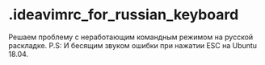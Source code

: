 # .ideavimrc_for_russian_keyboard
Решаем проблему с неработающим командным режимом на русской раскладке.
P.S: И бесящим звуком ошибки при нажатии ESC на Ubuntu 18.04.
